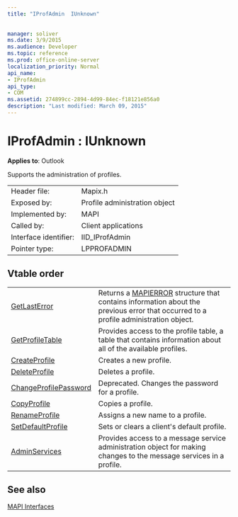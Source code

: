 ```yaml
---
title: "IProfAdmin  IUnknown"
 
 
manager: soliver
ms.date: 3/9/2015
ms.audience: Developer
ms.topic: reference
ms.prod: office-online-server
localization_priority: Normal
api_name:
- IProfAdmin
api_type:
- COM
ms.assetid: 274899cc-2894-4d99-84ec-f18121e856a0
description: "Last modified: March 09, 2015"
---
```


# IProfAdmin : IUnknown

  
  
**Applies to**: Outlook 
  
Supports the administration of profiles. 
  
|||
|:-----|:-----|
|Header file:  <br/> |Mapix.h  <br/> |
|Exposed by:  <br/> |Profile administration object  <br/> |
|Implemented by:  <br/> |MAPI  <br/> |
|Called by:  <br/> |Client applications  <br/> |
|Interface identifier:  <br/> |IID_IProfAdmin  <br/> |
|Pointer type:  <br/> |LPPROFADMIN  <br/> |
   
## Vtable order

|||
|:-----|:-----|
|[GetLastError](iprofadmin-getlasterror.md) <br/> |Returns a [MAPIERROR](mapierror.md) structure that contains information about the previous error that occurred to a profile administration object.  <br/> |
|[GetProfileTable](iprofadmin-getprofiletable.md) <br/> |Provides access to the profile table, a table that contains information about all of the available profiles.  <br/> |
|[CreateProfile](iprofadmin-createprofile.md) <br/> |Creates a new profile.  <br/> |
|[DeleteProfile](iprofadmin-deleteprofile.md) <br/> |Deletes a profile.  <br/> |
|[ChangeProfilePassword](iprofadmin-changeprofilepassword.md) <br/> |Deprecated. Changes the password for a profile.  <br/> |
|[CopyProfile](iprofadmin-copyprofile.md) <br/> |Copies a profile.  <br/> |
|[RenameProfile](iprofadmin-renameprofile.md) <br/> |Assigns a new name to a profile.  <br/> |
|[SetDefaultProfile](iprofadmin-setdefaultprofile.md) <br/> |Sets or clears a client's default profile.  <br/> |
|[AdminServices](iprofadmin-adminservices.md) <br/> |Provides access to a message service administration object for making changes to the message services in a profile.  <br/> |
   
## See also



[MAPI Interfaces](mapi-interfaces.md)

